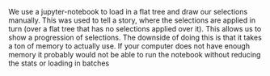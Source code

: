 We use a jupyter-notebook to load in a flat tree and draw our selections manually. This was used to tell a story, where the selections are applied in turn (over a flat tree that has no selections applied over it). This allows us to show a progression of selections. The downside of doing this is that it takes a ton of memory to actually use. If your computer does not have enough memory it probably would not be able to run the notebook without reducing the stats or loading in batches
